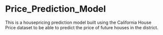 # Price_Prediction_Model
This is a housepricing prediction model built using the California House Price dataset to be able to predict the price of future houses in the district.
